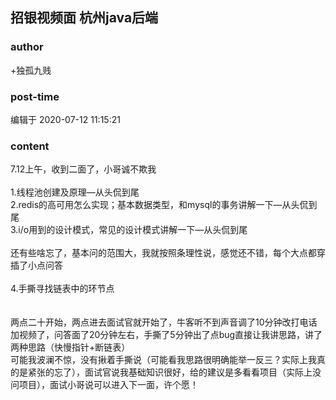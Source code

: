 ## 招银视频面  杭州java后端
### author 
+独孤九贱
### post-time 

编辑于  2020-07-12 11:15:21
### content 
<div class="post-topic-des nc-post-content">
 7.12上午，收到二面了，小哥诚不欺我
 <br/>
 <br/>
 1.线程池创建及原理—从头侃到尾
 <br/>
 2.redis的高可用怎么实现；基本数据类型，和mysql的事务讲解一下—从头侃到尾
 <br/>
 3.i/o用到的设计模式，常见的设计模式讲解一下—从头侃到尾
 <br/>
 <br/>
 还有些啥忘了，基本问的范围大，我就按照条理性说，感觉还不错，每个大点都穿插了小点问答
 <br/>
 <br/>
 4.手撕寻找链表中的环节点
 <br/>
 <br/>
 <br/>
 两点二十开始，两点进去面试官就开始了，牛客听不到声音调了10分钟改打电话加视频了，问答面了20分钟左右，手撕了5分钟出了点bug直接让我讲思路，讲了两种思路（快慢指针+断链表）
 <br/>
 可能我波澜不惊，没有揪着手撕说（可能看我思路很明确能举一反三？实际上我真的是紧张的忘了），面试官说我基础知识很好，给的建议是多看看项目（实际上没问项目），面试小哥说可以进入下一面，许个愿！
 <br/>
 <br/>
</div>
